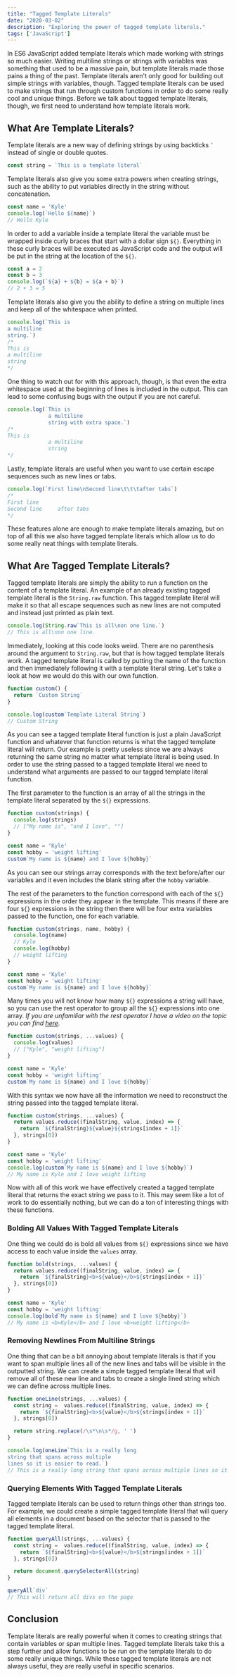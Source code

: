 ```yaml
---
title: "Tagged Template Literals"
date: "2020-03-02"
description: "Exploring the power of tagged template literals."
tags: ['JavaScript']
---
```


In ES6 JavaScript added template literals which made working with strings so much easier. Writing multiline strings or strings with variables was something that used to be a massive pain, but template literals made those pains a thing of the past. Template literals aren't only good for building out simple strings with variables, though. Tagged template literals can be used to make strings that run through custom functions in order to do some really cool and unique things. Before we talk about tagged template literals, though, we first need to understand how template literals work.

## What Are Template Literals?

Template literals are a new way of defining strings by using backticks `` ` `` instead of single or double quotes.
```js
const string = `This is a template literal`
```

Template literals also give you some extra powers when creating strings, such as the ability to put variables directly in the string without concatenation.
```js
const name = 'Kyle'
console.log(`Hello ${name}`)
// Hello Kyle
```
In order to add a variable inside a template literal the variable must be wrapped inside curly braces that start with a dollar sign `${}`. Everything in these curly braces will be executed as JavaScript code and the output will be put in the string at the location of the `${}`.
```js
const a = 2
const b = 3
console.log(`${a} + ${b} = ${a + b}`)
// 2 + 3 = 5
```
Template literals also give you the ability to define a string on multiple lines and keep all of the whitespace when printed.
```js
console.log(`This is
a multiline
string.`)
/*
This is
a multiline
string
*/
```
One thing to watch out for with this approach, though, is that even the extra whitespace used at the beginning of lines is included in the output. This can lead to some confusing bugs with the output if you are not careful.
```js
console.log(`This is
             a multiline
             string with extra space.`)
/*
This is
             a multiline
             string
*/
```
Lastly, template literals are useful when you want to use certain escape sequences such as new lines or tabs.
```js
console.log(`First line\nSecond line\t\t\tafter tabs`)
/*
First line
Second line     after tabs
*/
```
These features alone are enough to make template literals amazing, but on top of all this we also have tagged template literals which allow us to do some really neat things with template literals.

## What Are Tagged Template Literals?

Tagged template literals are simply the ability to run a function on the content of a template literal. An example of an already existing tagged template literal is the `String.raw` function. This tagged template literal will make it so that all escape sequences such as new lines are not computed and instead just printed as plain text.
```js
console.log(String.raw`This is all\non one line.`)
// This is all\non one line.
```
Immediately, looking at this code looks weird. There are no parenthesis around the argument to `String.raw`, but that is how tagged template literals work. A tagged template literal is called by putting the name of the function and then immediately following it with a template literal string. Let's take a look at how we would do this with our own function.
```js
function custom() {
  return `Custom String`
}

console.log(custom`Template Literal String`)
// Custom String
```
As you can see a tagged template literal function is just a plain JavaScript function and whatever that function returns is what the tagged template literal will return. Our example is pretty useless since we are always returning the same string no matter what template literal is being used. In order to use the string passed to a tagged template literal we need to understand what arguments are passed to our tagged template literal function.

The first parameter to the function is an array of all the strings in the template literal separated by the `${}` expressions.
```js
function custom(strings) {
  console.log(strings)
  // ["My name is", "and I love", ""]
}

const name = 'Kyle'
const hobby = 'weight lifting'
custom`My name is ${name} and I love ${hobby}`
```
As you can see our strings array corresponds with the text before/after our variables and it even includes the blank string after the `hobby` variable.

The rest of the parameters to the function correspond with each of the `${}` expressions in the order they appear in the template. This means if there are four `${}` expressions in the string then there will be four extra variables passed to the function, one for each variable.
```js
function custom(strings, name, hobby) {
  console.log(name)
  // Kyle
  console.log(hobby)
  // weight lifting
}

const name = 'Kyle'
const hobby = 'weight lifting'
custom`My name is ${name} and I love ${hobby}`
```
Many times you will not know how many `${}` expressions a string will have, so you can use the rest operator to group all the `${}` expressions into one array. *If you are unfamiliar with the rest operator I have a video on the topic you can find [here](https://youtu.be/NIq3qLaHCIs).*
```js
function custom(strings, ...values) {
  console.log(values)
  // ["Kyle", "weight lifting"]
}

const name = 'Kyle'
const hobby = 'weight lifting'
custom`My name is ${name} and I love ${hobby}`
```

With this syntax we now have all the information we need to reconstruct the string passed into the tagged template literal.
```js
function custom(strings, ...values) {
  return values.reduce((finalString, value, index) => {
    return `${finalString}${value}${strings[index + 1]}`
  }, strings[0])
}

const name = 'Kyle'
const hobby = 'weight lifting'
console.log(custom`My name is ${name} and I love ${hobby}`)
// My name is Kyle and I love weight lifting
```
Now with all of this work we have effectively created a tagged template literal that returns the exact string we pass to it. This may seem like a lot of work to do essentially nothing, but we can do a ton of interesting things with these functions.

### Bolding All Values With Tagged Template Literals

One thing we could do is bold all values from `${}` expressions since we have access to each value inside the `values` array.
```js
function bold(strings, ...values) {
  return values.reduce((finalString, value, index) => {
    return `${finalString}<b>${value}</b>${strings[index + 1]}`
  }, strings[0])
}

const name = 'Kyle'
const hobby = 'weight lifting'
console.log(bold`My name is ${name} and I love ${hobby}`)
// My name is <b>Kyle</b> and I love <b>weight lifting</b>
```

### Removing Newlines From Multiline Strings

One thing that can be a bit annoying about template literals is that if you want to span multiple lines all of the new lines and tabs will be visible in the outputted string. We can create a simple tagged template literal that will remove all of these new line and tabs to create a single lined string which we can define across multiple lines.

```js
function oneLine(strings, ...values) {
  const string =  values.reduce((finalString, value, index) => {
    return `${finalString}<b>${value}</b>${strings[index + 1]}`
  }, strings[0])

  return string.replace(/\s*\n\s*/g, ' ')
}

console.log(oneLine`This is a really long
string that spans across multiple
lines so it is easier to read.`)
// This is a really long string that spans across multiple lines so it is easier to read.
```

### Querying Elements With Tagged Template Literals

Tagged template literals can be used to return things other than strings too. For example, we could create a simple tagged template literal that will query all elements in a document based on the selector that is passed to the tagged template literal.
```js
function queryAll(strings, ...values) {
  const string =  values.reduce((finalString, value, index) => {
    return `${finalString}<b>${value}</b>${strings[index + 1]}`
  }, strings[0])

  return document.querySelectorAll(string)
}

queryAll`div`
// This will return all divs on the page
```

## Conclusion

Template literals are really powerful when it comes to creating strings that contain variables or span multiple lines. Tagged template literals take this a step further and allow functions to be run on the template literals to do some really unique things. While these tagged template literals are not always useful, they are really useful in specific scenarios.